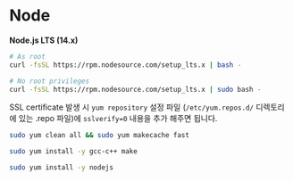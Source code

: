 # Node

**Node.js LTS (14.x)**
```sh
# As root
curl -fsSL https://rpm.nodesource.com/setup_lts.x | bash -

# No root privileges
curl -fsSL https://rpm.nodesource.com/setup_lts.x | sudo bash -
```

SSL certificate 발생 시 `yum repository` 설정 파일 (`/etc/yum.repos.d/` 디렉토리에 있는 .repo 파일)에 `sslverify=0` 내용을 추가 해주면 됩니다.

```sh
sudo yum clean all && sudo yum makecache fast

sudo yum install -y gcc-c++ make

sudo yum install -y nodejs
```
